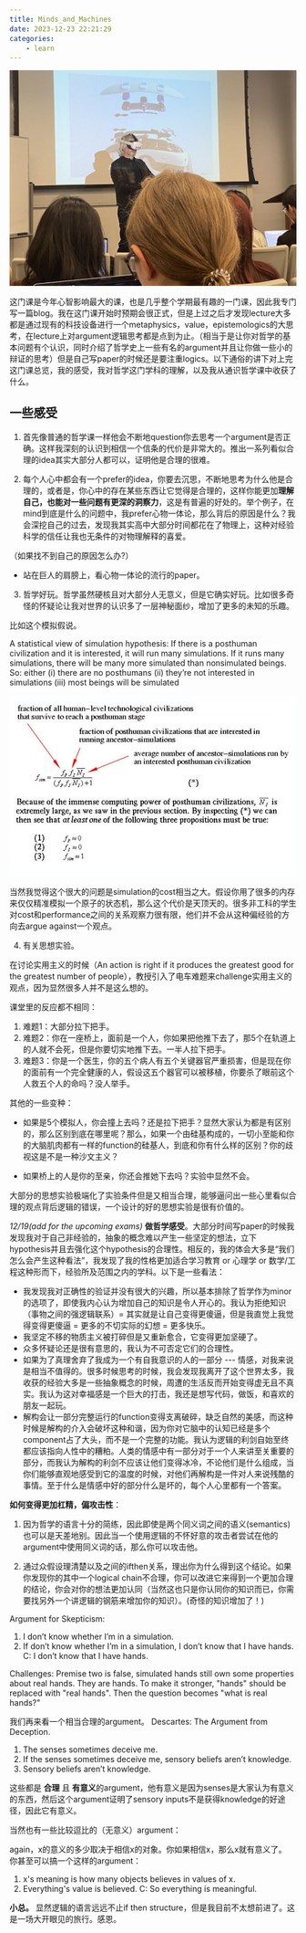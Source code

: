 ```yaml
---
title: Minds_and_Machines
date: 2023-12-23 22:21:29
categories:
    - learn
---
```


![](./Minds-and-Machines/oculus.jpg)

这门课是今年心智影响最大的课，也是几乎整个学期最有趣的一门课，因此我专门写一篇blog。我在这门课开始时预期会很正式，但是上过之后才发现lecture大多都是通过现有的科技设备进行一个metaphysics，value，epistemologics的大思考，在lecture上对argument逻辑思考都是点到为止。（相当于是让你对哲学的基本问题有个认识，同时介绍了哲学史上一些有名的argument并且让你做一些小的辩证的思考）但是自己写paper的时候还是要注重logics。以下通俗的讲下对上完这门课总览，我的感受，我对哲学这门学科的理解，以及我从通识哲学课中收获了什么。


## 一些感受

1. 首先像普通的哲学课一样他会不断地question你去思考一个argument是否正确。这样我深刻的认识到相信一个信条的代价是非常大的。推出一系列看似合理的idea其实大部分人都可以，证明他是合理的很难。
   
2. 每个人心中都会有一个prefer的idea，你要去沉思，不断地思考为什么他是合理的，或者是，你心中的存在某些东西让它觉得是合理的，这样你能更加**理解自己，也能对一些问题有更深的洞察力**，这是有普遍的好处的。举个例子，在mind到底是什么的问题中，我prefer心物一体论，那么背后的原因是什么？我会深挖自己的过去，发现我其实高中大部分时间都花在了物理上，这种对经验科学的信任让我也无条件的对物理解释的喜爱。

（如果找不到自己的原因怎么办?）
* 站在巨人的肩膀上，看心物一体论的流行的paper。

3. 哲学好玩。哲学虽然硬核且对大部分人无意义，但是它确实好玩。比如很多奇怪的怀疑论让我对世界的认识多了一层神秘面纱，增加了更多的未知的乐趣。

比如这个模拟假说。

A statistical view of simulation hypothesis:
If there is a posthuman civilization and it is interested, it will run many simulations. 
If it runs many simulations, there will be many more simulated than nonsimulated beings.
So: either 
(i) there are no posthumans 
(ii) they’re not interested in simulations
(iii) most beings will be simulated

![Alt text](./Minds-and-Machines/image.png)

当然我觉得这个很大的问题是simulation的cost相当之大。假设你用了很多的内存来仅仅精准模拟一个原子的状态机，那么这个代价是天顶天的。很多非工科的学生对cost和performance之间的关系观察力很有限，他们并不会从这种偏经验的方向去argue against一个观点。

4. 有关思想实验。

在讨论实用主义的时候（An action is right if it produces the greatest good for the greatest number of people），教授引入了电车难题来challenge实用主义的观点，因为显然很多人并不是这么想的。

课堂里的反应都不相同：

1. 难题1：大部分拉下把手。
2. 难题2：你在一座桥上，面前是一个人，你如果把他推下去了，那5个在轨道上的人就不会死，但是你要切实地推下去。一半人拉下把手。
3. 难题3：你是一个医生，你的五个病人有五个关键器官严重损害，但是现在你的面前有一个完全健康的人，假设这五个器官可以被移植，你要杀了眼前这个人救五个人的命吗？没人举手。

其他的一些变种：
- 如果是5个模拟人，你会撞上去吗？还是拉下把手？显然大家认为都是有区别的，那么区别到底在哪里呢？那么，如果一个由硅基构成的，一切小至能和你的大脑肌肉都有一样的function的硅基人，到底和你有什么样的区别？你的歧视这是不是一种沙文主义？

- 如果桥上的人是你的至亲，你还会推她下去吗？实验中显然不会。
  
大部分的思想实验极端化了实验条件但是又相当合理，能够逼问出一些心里看似合理的观点背后逻辑的错误，一个设计的好的思想实验是很有价值的。

*12/19(add for the upcoming exams)*
**做哲学感受**。大部分时间写paper的时候我发现我对于自己非经验的，抽象的概念难以产生一些坚定的想法，立下hypothesis并且去强化这个hypothesis的合理性。相反的，我的体会大多是“我们怎么会产生这种看法”，我发现了我的性格更加适合学习教育 or 心理学 or 数学/工程这种形而下，经验所及范围之内的学科。以下是一些看法： 

- 我发现我对正确性的验证并没有很大的兴趣，所以基本排除了哲学作为minor的选项了，即使我内心认为增加自己的知识是令人开心的。我认为拒绝知识（事物之间的强逻辑联系）= 其实就是让自己变得更傻逼，但是我直觉上我觉得变得更傻逼 = 更多的不切实际的幻想 = 更多快乐。
- 我坚定不移的物质主义被打碎但是又重新愈合，它变得更加坚硬了。
- 众多怀疑论还是很有意思的，我认为不可否定它们的合理性。
- 如果为了真理舍弃了我成为一个有自我意识的人的一部分 --- 情感，对我来说是相当不值得的。很多时候思考的时候，我会发现我离开了这个世界太多，我收获的经验大多是一些抽象概念的时候，周遭的生活反而开始变得虚无且不真实。我认为这对幸福感是一个巨大的打击，我还是想写代码，做饭，和喜欢的朋友一起玩。
- 解构会让一部分完整运行的function变得支离破碎，缺乏自然的美感，而这种时候是解构的介入会破坏这种和谐，因为你对它脑中的认知已经是多个component占了大头，而不是一个完整的功能。我认为逻辑的利剑自始至终都应该指向人性中的糟粕。人类的情感中有一部分对于一个人来讲至关重要的部分，而我认为解构的利剑不应该让他们变得冰冷，不论他们是什么组成，当你们能够直观地感受到它的温度的时候，对他们再解构是一件对人来说残酷的事情。至于什么是情感中好的部分什么是坏的，每个人心里都有一个答案。

**如何变得更加杠精，偏攻击性**：
1. 因为哲学的语言十分的简练，因此即使是两个同义词之间的语义(semantics)也可以是天差地别。因此当一个使用逻辑的不怀好意的攻击者尝试在他的argument中使用同义词的话，那么你可以攻击他。

2. 通过众假设理清楚以及之间的ifthen关系，理出你为什么得到这个结论。如果你发现你的其中一个logical chain不合理，你可以改进它来得到一个更加合理的结论，你会对你的想法更加认同（当然这也只是你认同你的知识而已，你需要找另外一个讲逻辑的钢筋来增加你的知识）。(奇怪的知识增加了！)

Argument for Skepticism: 
1. I don’t know whether I’m in a simulation. 
2. If don’t know whether I’m in a simulation, I don’t know that I have hands.  
C: I don’t know that I have hands. 

Challenges: Premise two is false, simulated hands still own some properties about real hands. They are hands. To make it stronger, "hands" should be replaced with "real hands". Then the question becomes "what is real hands?"

我们再来看一个相当合理的argument。
Descartes: 
The Argument from Deception. 
1. The senses sometimes deceive me. 
2. If the senses sometimes deceive me, sensory beliefs aren’t knowledge. 
3. Sensory beliefs aren’t knowledge.

这些都是 **合理** 且 **有意义**的argument，他有意义是因为senses是大家认为有意义的东西，然后这个argument证明了sensory inputs不是获得knowledge的好途径，因此它有意义。

当然也有一些比较逗比的（无意义）argument：

again，x的意义的多少取决于相信x的对象。你如果相信x，那么x就有意义了。
你甚至可以搞一个这样的argument：

1. x's meaning is how many objects believes in values of x. 
2. Everything's value is believed. 
C: So everything is meaningful. 

**小总。**
显然逻辑的语言远远不止if then structure，但是我目前不太想前进了。这是一场大开眼见的旅行。感恩。